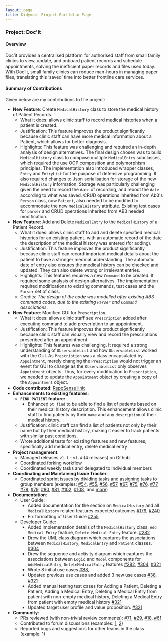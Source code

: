 ```yaml
---
layout: page
title: Didymus' Project Portfolio Page
---
```


### Project: Doc'it

#### Overview
Doc’it provides a centralised platform for authorised staff from small family clinics to view, update, and onboard
patient records and schedule appointments, solving the inefficient paper records and files used today. With Doc’it, small family clinics can
reduce man-hours in managing paper files, translating this ‘saved’ time into better frontline care services.

#### Summary of Contributions
Given below are my contributions to the project:
- **New Feature**: Create `MedicalHistory` class to store the medical history of Patient Records.
  * What it does: allows clinic staff to record medical histories when a patient is created.
  * Justification: This feature improves the product significantly because clinic staff can have more medical information about a Patient, which allows for better diagnosis.
  * Highlights: This feature was challenging and required an in-depth analysis of design alternatives. The final design chosen was to build `MedicalHistory` class to compose multiple `MedicalEntry` subclasses, which required the use OOP composition and polymorphism principles. The implementation also introduced wrapper classes, `Entry` and `EntryList` for the purpose of defensive programming. It also required changes to Json serialisation for storage of the new `MedicalHistory` information. Storage was particularly challenging given the need to record the `date` of recording, and reboot the `date` according to what was saved. CRUD operations  inherited from Ab3's `Person` class, now `Patient`, also needed to be modified to accommodate the new `MedicalHistory` attribute. Existing test cases for `parser` and CRUD operations inherited from AB3 needed modification.
- **New Feature**: Add and Delete `MedicalEntry` to the `MedicalHistory` of a Patient Record.
  * What it does: allows clinic staff to add and delete specified medical histories for an existing patient, with an automatic record of the date the description of the medical history was entered (for adding).
  * Justification: This feature improves the product significantly because clinic staff can record important medical details about the patient to have a stronger medical understanding. The automatic date of entry also ensures the medical history can be checked and updated. They can also delete wrong or irrelevant entries.
  * Highlights: This features requires a new `Command` to be created. It required some analysis of design alternatives. The implementation required modifications to existing commands, test cases and the `Parser` set of class.
  * Credits: *The design of the code was modelled after existing AB3 command codes, due to the existing `Parser` and `Command` associations.*
- **New Feature**: Modified GUI for `Prescription`.
  * What it does: allows clinic staff see `Prescription` added after executing command to add prescription to an appointment.
  * Justification: This feature improves the product significantly because clinic staff can visually view and record the prescriptions prescribed after an appointment.
  * Highlights: This features was challenging. It required a strong understanding of `ObservableList` and how `ObservableList` worked with the GUI. As `Prescription` was a class encapsulated by `Appointment`, merely changing the `Prescription` would not trigger an event for GUI to change as the `ObservableList` only observes `Appointment` objects. Thus, for every modification to `Prescription`, we needed to update the `Appointment` object by creating a copy of the `Appointment` object.
- **Code contributed**: [RepoSense link](https://nus-cs2103-ay2122s1.github.io/tp-dashboard/?search=&sort=groupTitle&sortWithin=title&since=2021-09-17&timeframe=commit&mergegroup=&groupSelect=groupByRepos&breakdown=false&tabOpen=true&tabType=authorship&tabAuthor=didymental&tabRepo=AY2122S1-CS2103-W14-1%2Ftp%5Bmaster%5D&authorshipIsMergeGroup=false&authorshipFileTypes=docs~functional-code~test-code~other&authorshipIsBinaryFileTypeChecked=false)
- **Enhancements to existing features**:
  * **`FIND PATIENT` feature:**
    * Enhanced `pt find` to be able to find a list of patients based on their medical history description. This enhancement allows clinic staff to find patients by their `name` and any `description` of their medical history.
  * Justification: clinic staff can find a list of patients not only by their name but by their medical history, making it easier to track patients with similar past conditions.
  * Wrote additional tests for existing features and new features, specifically add medical entry, delete medical entry
- **Project management**:
  * Managed releases `v1.1` - `v1.4` (4 releases) on Github
  * Coordinated forking workflow
  * Coordinated weekly tasks and delegated to individual members
- **Coordinating and Maintaining Issue Tracker**:
  * Coordinated sprint issues by dividing tasks and assigning tasks to group members (examples: [\#54](https://github.com/AY2122S1-CS2103-W14-1/tp/issues/54), [\#55](https://github.com/AY2122S1-CS2103-W14-1/tp/issues/55), [\#56](https://github.com/AY2122S1-CS2103-W14-1/tp/issues/56), [\#57](https://github.com/AY2122S1-CS2103-W14-1/tp/issues/57), [\#67](https://github.com/AY2122S1-CS2103-W14-1/tp/issues/67), [\#75](https://github.com/AY2122S1-CS2103-W14-1/tp/issues/75), [\#76](https://github.com/AY2122S1-CS2103-W14-1/tp/issues/76), [\#77](https://github.com/AY2122S1-CS2103-W14-1/tp/issues/77), [\#78](https://github.com/AY2122S1-CS2103-W14-1/tp/issues/78), [\#79](https://github.com/AY2122S1-CS2103-W14-1/tp/issues/79), [\#80](https://github.com/AY2122S1-CS2103-W14-1/tp/issues/80), [\#81](https://github.com/AY2122S1-CS2103-W14-1/tp/issues/81), [\#102](https://github.com/AY2122S1-CS2103-W14-1/tp/issues/102), [\#108](https://github.com/AY2122S1-CS2103-W14-1/tp/issues/108), and [more](https://github.com/AY2122S1-CS2103-W14-1/tp/issues?q=is%3Aissue+author%3Adidymental+is%3Aclosed))
- **Documentation**:
  * User Guide:
    * Added documentation for the section on `MedicalHistory` and all `MedicalHistory` related features expected outcomes [\#179](https://github.com/AY2122S1-CS2103-W14-1/tp/pull/179), [\#240](https://github.com/AY2122S1-CS2103-W14-1/tp/pull/240)
    * Fix formatting of User Guide [\#255](https://github.com/AY2122S1-CS2103-W14-1/tp/pull/255)
  * Developer Guide:
    * Added implementation details of the `MedicalHistory` class, `Add Medical Entry` feature, `Delete Medical Entry` feature. [\#282](https://github.com/AY2122S1-CS2103-W14-1/tp/pull/282)
    * Drew the UML class diagram which captures the associations between `MedicalHistory`, `MedicalEntry` and `Patient` classes. [\#304](https://github.com/AY2122S1-CS2103-W14-1/tp/pull/304)
    * Drew the sequence and activity diagram which captures the associations between `Logic` and `Model` components for `AddMedicalEntry`, `DeleteMedicalEntry` features [\#282](https://github.com/AY2122S1-CS2103-W14-1/tp/pull/282), [\#304](https://github.com/AY2122S1-CS2103-W14-1/tp/pull/304), [\#321](https://github.com/AY2122S1-CS2103-W14-1/tp/pull/321)
    * Wrote 8 initial use cases [\#38](https://github.com/AY2122S1-CS2103-W14-1/tp/pull/38), 
    * Updated previous use cases and added 3 new use cases [\#38](https://github.com/AY2122S1-CS2103-W14-1/tp/pull/38), [\#321](https://github.com/AY2122S1-CS2103-W14-1/tp/pull/321)
    * Added manual testing test cases for Adding a Patient, Deleting a Patient, Adding a Medical Entry, Deleting a Medical Entry from patient with non-empty medical history, Deleting a Medical Entry from patient with empty medical history [\#321](https://github.com/AY2122S1-CS2103-W14-1/tp/pull/321)
    * Updated target user profile and value proposition. [\#321](https://github.com/AY2122S1-CS2103-W14-1/tp/pull/321)  
- **Community**:
  * PRs reviewed (with non-trivial review comments): [\#71](https://github.com/AY2122S1-CS2103-W14-1/tp/pull/71), [\#29](https://github.com/AY2122S1-CS2103-W14-1/tp/pull/29), [\#18](https://github.com/AY2122S1-CS2103-W14-1/tp/pull/18), [\#61](https://github.com/AY2122S1-CS2103-W14-1/tp/pull/61)
  * Contributed to forum discussions (examples: [1](https://github.com/nus-cs2103-AY2122S1/forum/issues/237), [2](https://github.com/nus-cs2103-AY2122S1/forum/issues/306))
  * Reported bugs and suggestions for other teams in the class (example: [1](https://github.com/didymental/ped))
